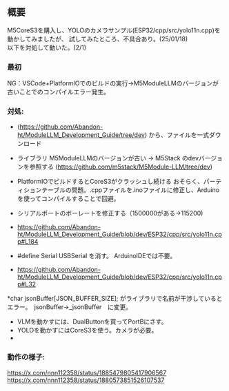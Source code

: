 ## 概要

M5CoreS3を購入し、YOLOのカメラサンプル(ESP32/cpp/src/yolo11n.cpp)を動かしてみましたが、
試してみたところ、不具合あり。(25/01/18)<br>
以下を対処して動いた。(2/1)

### 最初
NG：VSCode+PlatformIOでのビルドの実行→M5ModuleLLMのバージョンが古いことでのコンパイルエラー発生。

### 対処:
 * (https://github.com/Abandon-ht/ModuleLLM_Development_Guide/tree/dev) から、ファイルを一式ダウンロード
 * ライブラリ M5ModuleLLMのバージョンが古い -> M5Stack のdevバージョンを参照する (https://github.com/m5stack/M5Module-LLM/tree/dev)
 * PlatformIOでビルドするとCoreS3がクラッシュし続ける
   おそらく、パーティションテーブルの問題。.cppファイルを.inoファイルに修正し、Arduinoを使ってコンパイルすることで回避。

 * シリアルポートのボーレートを修正する（1500000がある->115200)
 * https://github.com/Abandon-ht/ModuleLLM_Development_Guide/blob/dev/ESP32/cpp/src/yolo11n.cpp#L184
 
 * #define Serial USBSerial  を消す。 ArduinoIDEでは不要。
 * https://github.com/Abandon-ht/ModuleLLM_Development_Guide/blob/dev/ESP32/cpp/src/yolo11n.cpp#L32
 
 *char jsonBuffer[JSON_BUFFER_SIZE]; がライブラリで名前が干渉しているとエラー。　jsonBuffer->_jsonBuffer　に変更。
 
 * VLMを動かすには、DualButtonを買ってPortBにさす。
 * YOLOを動かすにはCoreS3を使う。カメラが必要。
 * 
### 動作の様子:
https://x.com/nnn112358/status/1885479805417906567<br>
https://x.com/nnn112358/status/1880573851526107537<br>


